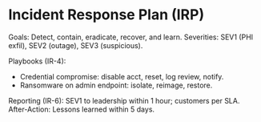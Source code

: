# Incident Response Plan (IRP)
Goals: Detect, contain, eradicate, recover, and learn.
Severities: SEV1 (PHI exfil), SEV2 (outage), SEV3 (suspicious).

Playbooks (IR-4):  
- Credential compromise: disable acct, reset, log review, notify.  
- Ransomware on admin endpoint: isolate, reimage, restore.

Reporting (IR-6): SEV1 to leadership within 1 hour; customers per SLA.  
After-Action: Lessons learned within 5 days.

